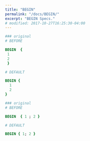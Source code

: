 ```yaml
---
title: "BEGIN"
permalink: "/docs/BEGIN/"
excerpt: "BEGIN Specs."
# modified: 2017-10-27T16:25:30-04:00
---
```

```ruby
### original
# BEFORE

BEGIN  { 
 1 
 2 
 } 

```
```ruby
# DEFAULT

BEGIN {
  1
  2
}

```
```ruby
### original
# BEFORE

BEGIN  { 1 ; 2 } 

```
```ruby
# DEFAULT

BEGIN { 1; 2 }
```
